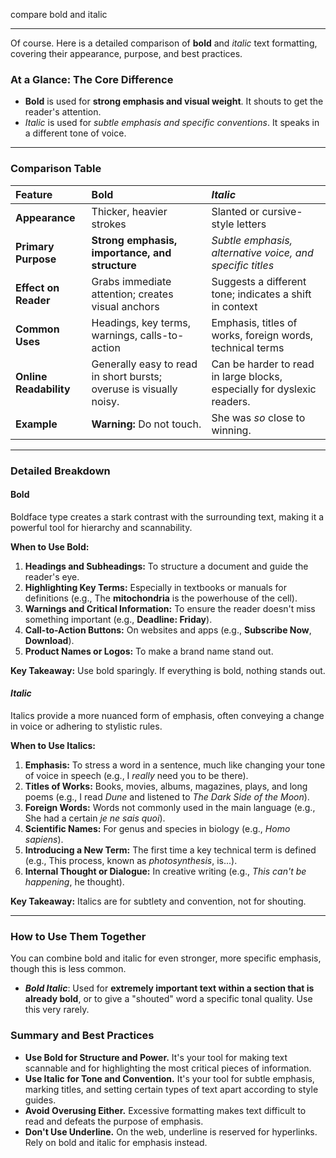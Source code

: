compare bold and italic

---

Of course. Here is a detailed comparison of **bold** and _italic_ text formatting, covering their appearance, purpose, and best practices.

### At a Glance: The Core Difference

- **Bold** is used for **strong emphasis and visual weight**. It shouts to get the reader's attention.
- _Italic_ is used for _subtle emphasis and specific conventions_. It speaks in a different tone of voice.

---

### Comparison Table

| Feature                | **Bold**                                                           | _Italic_                                                                |
| :--------------------- | :----------------------------------------------------------------- | :---------------------------------------------------------------------- |
| **Appearance**         | Thicker, heavier strokes                                           | Slanted or cursive-style letters                                        |
| **Primary Purpose**    | **Strong emphasis, importance, and structure**                     | _Subtle emphasis, alternative voice, and specific titles_               |
| **Effect on Reader**   | Grabs immediate attention; creates visual anchors                  | Suggests a different tone; indicates a shift in context                 |
| **Common Uses**        | Headings, key terms, warnings, calls-to-action                     | Emphasis, titles of works, foreign words, technical terms               |
| **Online Readability** | Generally easy to read in short bursts; overuse is visually noisy. | Can be harder to read in large blocks, especially for dyslexic readers. |
| **Example**            | **Warning:** Do not touch.                                         | She was _so_ close to winning.                                          |

---

### Detailed Breakdown

#### **Bold**

Boldface type creates a stark contrast with the surrounding text, making it a powerful tool for hierarchy and scannability.

**When to Use Bold:**

1.  **Headings and Subheadings:** To structure a document and guide the reader's eye.
2.  **Highlighting Key Terms:** Especially in textbooks or manuals for definitions (e.g., The **mitochondria** is the powerhouse of the cell).
3.  **Warnings and Critical Information:** To ensure the reader doesn't miss something important (e.g., **Deadline: Friday**).
4.  **Call-to-Action Buttons:** On websites and apps (e.g., **Subscribe Now**, **Download**).
5.  **Product Names or Logos:** To make a brand name stand out.

**Key Takeaway:** Use bold sparingly. If everything is bold, nothing stands out.

#### _Italic_

Italics provide a more nuanced form of emphasis, often conveying a change in voice or adhering to stylistic rules.

**When to Use Italics:**

1.  **Emphasis:** To stress a word in a sentence, much like changing your tone of voice in speech (e.g., I _really_ need you to be there).
2.  **Titles of Works:** Books, movies, albums, magazines, plays, and long poems (e.g., I read _Dune_ and listened to _The Dark Side of the Moon_).
3.  **Foreign Words:** Words not commonly used in the main language (e.g., She had a certain _je ne sais quoi_).
4.  **Scientific Names:** For genus and species in biology (e.g., _Homo sapiens_).
5.  **Introducing a New Term:** The first time a key technical term is defined (e.g., This process, known as _photosynthesis_, is...).
6.  **Internal Thought or Dialogue:** In creative writing (e.g., _This can't be happening_, he thought).

**Key Takeaway:** Italics are for subtlety and convention, not for shouting.

---

### How to Use Them Together

You can combine bold and italic for even stronger, more specific emphasis, though this is less common.

- **_Bold Italic_**: Used for **extremely important text within a section that is already bold**, or to give a "shouted" word a specific tonal quality. Use this very rarely.

### Summary and Best Practices

- **Use Bold for Structure and Power.** It's your tool for making text scannable and for highlighting the most critical pieces of information.
- **Use Italic for Tone and Convention.** It's your tool for subtle emphasis, marking titles, and setting certain types of text apart according to style guides.
- **Avoid Overusing Either.** Excessive formatting makes text difficult to read and defeats the purpose of emphasis.
- **Don't Use Underline.** On the web, underline is reserved for hyperlinks. Rely on bold and italic for emphasis instead.
